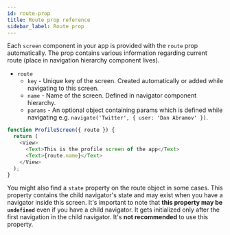 ```yaml
---
id: route-prop
title: Route prop reference
sidebar_label: Route prop
---
```


Each `screen` component in your app is provided with the `route` prop automatically. The prop contains various information regarding current route (place in navigation hierarchy component lives).

- `route`
  - `key` - Unique key of the screen. Created automatically or added while navigating to this screen.
  - `name` - Name of the screen. Defined in navigator component hierarchy.
  - `params` - An optional object containing params which is defined while navigating e.g. `navigate('Twitter', { user: 'Dan Abramov' })`.

```js
function ProfileScreen({ route }) {
  return (
    <View>
      <Text>This is the profile screen of the app</Text>
      <Text>{route.name}</Text>
    </View>
  );
}
```

You might also find a `state` property on the route object in some cases. This property contains the child navigator's state and may exist when you have a navigator inside this screen. It's important to note that **this property may be `undefined`** even if you have a child navigator. It gets initialized only after the first navigation in the child navigator. It's **not recommended** to use this property.
